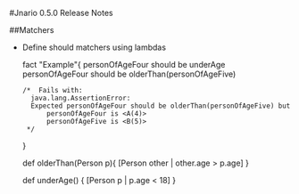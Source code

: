 #Jnario 0.5.0 Release Notes

##Matchers

* Define should matchers using lambdas

    fact "Example"{
      personOfAgeFour should be underAge
      personOfAgeFour should be olderThan(personOfAgeFive)
      
      /*  Fails with:
        java.lang.AssertionError: 
        Expected personOfAgeFour should be olderThan(personOfAgeFive) but
            personOfAgeFour is <A(4)>
            personOfAgeFive is <B(5)>
       */
    }
    
    def olderThan(Person p){
      [Person other | other.age > p.age]
    }
    
    def underAge() {
      [Person p | p.age < 18]
    }
